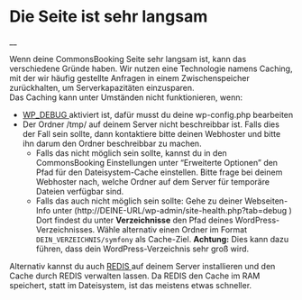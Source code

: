 #  Die Seite ist sehr langsam

__

Wenn deine CommonsBooking Seite sehr langsam ist, kann das verschiedene Gründe
haben. Wir nutzen eine Technologie namens Caching, mit der wir häufig
gestellte Anfragen in einem Zwischenspeicher zurückhalten, um
Serverkapazitäten einzusparen.  
Das Caching kann unter Umständen nicht funktionieren, wenn:

  * [ WP_DEBUG ](https://wordpress.org/documentation/article/debugging-in-wordpress) aktiviert ist, dafür musst du deine wp-config.php bearbeiten 
  * Der Ordner /tmp/ auf deinem Server nicht beschreibbar ist. Falls dies der Fall sein sollte, dann kontaktiere bitte deinen Webhoster und bitte ihn darum den Ordner beschreibbar zu machen. 
    * Falls das nicht möglich sein sollte, kannst du in den CommonsBooking Einstellungen unter “Erweiterte Optionen” den Pfad für den Dateisystem-Cache einstellen. Bitte frage bei deinem Webhoster nach, welche Ordner auf dem Server für temporäre Dateien verfügbar sind. 
    * Falls das auch nicht möglich sein sollte: Gehe zu deiner Webseiten-Info unter (http://DEINE-URL/wp-admin/site-health.php?tab=debug ) Dort findest du unter **Verzeichnisse** den Pfad deines WordPress-Verzeichnisses. Wähle alternativ einen Ordner im Format ` DEIN_VERZEICHNIS/symfony ` als Cache-Ziel. **Achtung:** Dies kann dazu führen, dass dein WordPress-Verzeichnis sehr groß wird. 

Alternativ kannst du auch [ REDIS ](https://redis.io) auf deinem Server
installieren und den Cache durch REDIS verwalten lassen. Da REDIS den Cache im
RAM speichert, statt im Dateisystem, ist das meistens etwas schneller.

